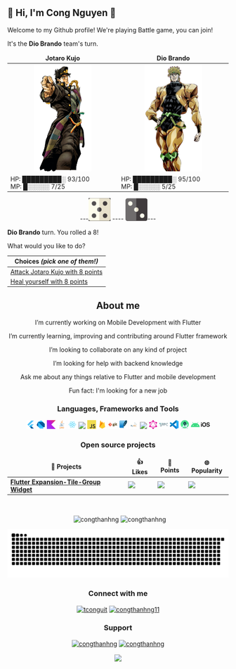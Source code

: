   <h2>👋 Hi, I'm Cong Nguyen 👋 </h2>
Welcome to my Github profile! We're playing Battle game, you can join!

It's the **Dio Brando** team's turn.
<table align="center">
  <thead align="center">
    <tr>
      <td><b>Jotaro Kujo</b></td>
      <td><b>Dio Brando</b></td>
    </tr>
  </thead>
  <tbody>
    <tr align="center">
      <td><code><img src="assets/jotaro_kujo.png" width=55%></code></td>
      <td><code><img src="assets/dio_brando.png" width=55%></code></td>
    </tr>
    <tr>
      <td>HP: █████████░ 93/100 <br> MP: █░░░░░ 7/25</td>
      <td>HP: █████████░ 95/100 <br> MP: █░░░░░ 5/25</td>
    </tr>
  </tbody>
</table>


<p align="center">
    ---<img src="assets/dice_white/dice_5.png" width=10%>
    ----
    <img src="assets/dice_black/dice_3.png" width=10%>---
</p>

**Dio Brando** turn. You rolled a 8!

What would you like to do?

| Choices *(pick one of them!)*                                                                                                                                                                          |
|--------------------------------------------------------------------------------------------------------------------------------------------------------------------------------------------------------|
| [Attack Jotaro Kujo with 8 points](https://github.com/congthanhng/congthanhng/issues/new?title=battle%7Cplay%7Cattack%7C8&body=Just+push+%27Submit+new+issue%27.+You+don%27t+need+to+do+anything+else.) |
| [Heal yourself with 8 points](https://github.com/congthanhng/congthanhng/issues/new?title=battle%7Cplay%7Cheal%7C8&body=Just+push+%27Submit+new+issue%27.+You+don%27t+need+to+do+anything+else.)           |



      
  <h2 align="center">About me </h2>

<p align="center"> I’m currently working on Mobile Development with Flutter</p>
<p align="center"> I’m currently learning, improving and contributing around Flutter framework</p>
<p align="center"> I’m looking to collaborate on any kind of project</p>
<p align="center"> I’m looking for help with backend knowledge</p>
<p align="center"> Ask me about any things relative to Flutter and mobile development</p>
<p align="center"> Fun fact: I'm looking for a new job</p>


<h3 align="center"> Languages, Frameworks and Tools </h3>

<p align="center">
<code><a href="https://github.com/search?q=flutter&type=topics" target="_blank"><img height="20" src="https://raw.githubusercontent.com/github/explore/cebd63002168a05a6a642f309227eefeccd92950/topics/flutter/flutter.png" ></a></code>
<code><a href="https://github.com/search?q=dart&type=topics" target="_blank"><img height="20" src="https://raw.githubusercontent.com/github/explore/80688e429a7d4ef2fca1e82350fe8e3517d3494d/topics/dart/dart.png" ></a></code>
<code><a href="https://github.com/search?q=kotlin&type=topics" target="_blank"><img height="20" src="https://raw.githubusercontent.com/github/explore/4479d2a2c854198cb00160f8593519c14dc3b905/topics/kotlin/kotlin.png" ></a></code>
<code><a href="https://github.com/search?q=java&type=topics" target="_blank"><img height="20" src="https://raw.githubusercontent.com/github/explore/5b3600551e122a3277c2c5368af2ad5725ffa9a1/topics/java/java.png" ></a></code>
<code><a href="https://github.com/search?q=react+native&type=topics" target="_blank"><img height="20" src="https://raw.githubusercontent.com/github/explore/80688e429a7d4ef2fca1e82350fe8e3517d3494d/topics/react-native/react-native.png" ></a></code>
<code><a href="https://reactivex.io/" target="_blank"><img height="20" src="https://reactivex.io/assets/Rx_Icon.png" ></a></code>
<code><a href="https://github.com/search?q=javaScript&type=topics" target="_blank"><img height="20" src="https://raw.githubusercontent.com/github/explore/80688e429a7d4ef2fca1e82350fe8e3517d3494d/topics/javascript/javascript.png" ></a></code>
<code><a href="https://github.com/topics/firebase" target="_blank"><img height="20" src="https://raw.githubusercontent.com/github/explore/80688e429a7d4ef2fca1e82350fe8e3517d3494d/topics/firebase/firebase.png" ></a></code>
<code><a href="https://github.com/search?q=git&type=topics" target="_blank"><img height="20" src="https://raw.githubusercontent.com/github/explore/80688e429a7d4ef2fca1e82350fe8e3517d3494d/topics/git/git.png" ></a></code>
<code><a href="https://github.com/search?q=sqlite&type=topics" target="_blank"><img height="20" src="https://raw.githubusercontent.com/github/explore/2d218e3aa252dc90eef269b34eeec1fbd15dc07e/topics/sqlite/sqlite.png" ></a></code>
<code><a href="https://github.com/topics/mysql" target="_blank"><img height="20" src="https://raw.githubusercontent.com/github/explore/80688e429a7d4ef2fca1e82350fe8e3517d3494d/topics/mysql/mysql.png" ></a></code>
<code><a href="https://github.com/topics/rest-api" target="_blank"><img height="20" src="https://www.ictshore.com/wp-content/uploads/2018/08/sfw0002-01-REST_Architecture.png" ></a></code>
<code><a href="https://github.com/search?q=GraphQL&type=topics" target="_blank"><img height="20" src="https://raw.githubusercontent.com/github/explore/e65ef46ef3e7bc457c93622f6a89fe8d3fd131d5/topics/graphql/graphql.png" ></a></code>
<code><a href="https://github.com/search?q=gRPC&type=topics" target="_blank"><img height="20" src="https://raw.githubusercontent.com/github/explore/3fd951e49a8e2af94627092d80c236c00df95ae3/topics/grpc/grpc.png" ></a></code>
<code><a href="https://github.com/search?q=visual+code&type=topics" target="_blank"><img height="20" src="https://raw.githubusercontent.com/github/explore/bbd48b997e8d0bef63f676eca4da5e1f76487b56/topics/visual-studio-code/visual-studio-code.png" ></a></code>
<code><a href="https://github.com/search?q=android+studio&type=topics" target="_blank"><img height="20" src="https://raw.githubusercontent.com/github/explore/44926f43f6a0d183b5965bebd1e77069ab00c26a/topics/android-studio/android-studio.png" ></a></code>
<code><a href="https://github.com/search?q=Android&type=topics" target="_blank"><img height="20" src="https://raw.githubusercontent.com/github/explore/8baf984947f4d9c32006bd03fa4c51ff91aadf8d/topics/android/android.png" ></a></code>
<code><a href="https://github.com/search?q=IOS&type=topics" target="_blank"><img height="20" src="https://raw.githubusercontent.com/github/explore/80688e429a7d4ef2fca1e82350fe8e3517d3494d/topics/ios/ios.png" ></a></code>

<h3 align="center"> Open source projects
 </h3>
<table align="center">
  <thead align="center">
    <tr>
      <td><b>🎁 Projects</b></td>
      <td><b>👍 Likes</b></td>
      <td><b>💯 Points</b></td>
      <td><b>🌐 Popularity</b></td>
    </tr>
  </thead>
  <tbody>
    <tr>
      <td><a href="https://github.com/congthanhng/Expansion-Tile-Group"><b>Flutter Expansion-Tile-Group Widget</b></a></td>
      <td><a href="https://pub.dev/packages/expansion_tile_group/score" target="_blank"><img src="https://img.shields.io/pub/likes/expansion_tile_group" ></a></td>
      <td><a href="https://pub.dev/packages/expansion_tile_group/score" target="_blank"><img src="https://img.shields.io/pub/points/expansion_tile_group" ></a></td>
      <td><a href="https://pub.dev/packages/expansion_tile_group/score" target="_blank"><img src="https://img.shields.io/pub/popularity/expansion_tile_group" ></a></td>
    </tr>
  </tbody>
</table>
<br>
<p align="center">&nbsp;
  <img align="center" src="https://github-readme-stats-46zz.vercel.app/api?username=congthanhng&show_icons=true&theme=radical" alt="congthanhng" width=45% />
  <img align="center" src="https://github-readme-streak-stats.herokuapp.com/?user=congthanhng&" alt="congthanhng" width=45%/>
</p>
<p align="center"><code><a href="https://github.com/congthanhng"><img src="assets/snake_game.svg"></a></code></p>
<h3 align="center">Connect with me</h3>
<p align="center">
<a href="https://linkedin.com/in/tconguit" target="blank"><img align="center" src="https://raw.githubusercontent.com/rahuldkjain/github-profile-readme-generator/master/src/images/icons/Social/linked-in-alt.svg" alt="tconguit" height="20" width="30" /></a>
  <a href="https://twitter.com/congthanhng11" target="blank"><img align="center" src="https://raw.githubusercontent.com/rahuldkjain/github-profile-readme-generator/master/src/images/icons/Social/twitter.svg" alt="congthanhng11" height="30" width="40" /></a>
</p>
<h3 align="center">Support</h3>
<p align="center">
  <a href="https://www.buymeacoffee.com/congthanhng"> <img align="center" src="https://cdn.buymeacoffee.com/buttons/v2/default-yellow.png" width="20%" alt="congthanhng" /></a>
  <a href="https://ko-fi.com/congthanhng"> <img align="center" src="https://cdn.ko-fi.com/cdn/kofi3.png?v=3" width="20%" alt="congthanhng" /></a></p>
<p align="center"><img align="center" src="https://komarev.com/ghpvc/?username=congthanhng&color=blue" /></p>
<!-- ![Profile views](https://komarev.com/ghpvc/?username=congthanhng&color=blue)  -->

    
  
